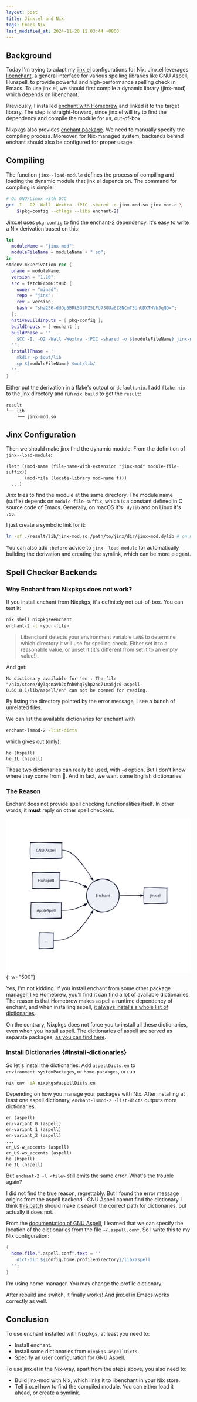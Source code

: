```yaml
---
layout: post
title: Jinx.el and Nix
tags: Emacs Nix
last_modified_at: 2024-11-20 12:03:44 +0800
---
```


## Background

Today I'm trying to adapt my [jinx.el](https://github.com/minad/jinx) configurations for Nix. Jinx.el leverages
[libenchant](https://abiword.github.io/enchant/), a general interface for various spelling libraries like GNU Aspell,
Hunspell, to provide powerful and high-performance spelling check in Emacs. To
use jinx.el, we should first compile a dynamic library (jinx-mod) which depends
on libenchant.

Previously, I installed [enchant with Homebrew](https://formulae.brew.sh/formula/enchant) and linked it to the target
library. The step is straight-forward, since jinx.el will try to find the
dependency and compile the module for us, out-of-box.

Nixpkgs also provides [enchant package](https://search.nixos.org/packages?channel=unstable&query=enchant). We need to manually specify the compiling
process. Moreover, for Nix-managed system, backends behind enchant should also
be configured for proper usage.


## Compiling

The function `jinx--load-module` defines the process of compiling and loading
the dynamic module that jinx.el depends on. The command for compiling is simple:

```sh
# On GNU/Linux with GCC
gcc -I. -O2 -Wall -Wextra -fPIC -shared -o jinx-mod.so jinx-mod.c \
    $(pkg-config --cflags --libs enchant-2)
```

Jinx.el uses `pkg-config` to find the enchant-2 dependency. It's easy to write a
Nix derivation based on this:

```nix
let
  moduleName = "jinx-mod";
  moduleFileName = moduleName + ".so";
in
stdenv.mkDerivation rec {
  pname = moduleName;
  version = "1.10";
  src = fetchFromGitHub {
    owner = "minad";
    repo = "jinx";
    rev = version;
    hash = "sha256-ddOp5BRk5GtMZ5LPU7SGUa6Z8NCmT3UnUDXTHVhJqNQ=";
  };
  nativeBuildInputs = [ pkg-config ];
  buildInputs = [ enchant ];
  buildPhase = ''
    $CC -I. -O2 -Wall -Wextra -fPIC -shared -o ${moduleFileName} jinx-mod.c $($PKG_CONFIG --cflags --libs enchant-2)
  '';
  installPhase = ''
    mkdir -p $out/lib
    cp ${moduleFileName} $out/lib/
  '';
}
```

Either put the derivation in a flake's output or `default.nix`. I add
`flake.nix` to the jinx directory and run `nix build` to get the `result`:

```text
result
└── lib
    └── jinx-mod.so
```


## Jinx Configuration

Then we should make jinx find the dynamic module. From the definition of
`jinx--load-module`:

```emacs-lisp
(let* ((mod-name (file-name-with-extension "jinx-mod" module-file-suffix))
       (mod-file (locate-library mod-name t)))
  ...)
```

Jinx tries to find the module at the same directory. The module name (suffix)
depends on `module-file-suffix`, which is a constant defined in C source code of
Emacs. Generally, on macOS it's `.dylib` and on Linux it's `.so`.

I just create a symbolic link for it:

```sh
ln -sf ./result/lib/jinx-mod.so /path/to/jinx/dir/jinx-mod.dylib # on macOS
```

You can also add `:before` advice to `jinx--load-module` for automatically
building the derivation and creating the symlink, which can be more elegant.


## Spell Checker Backends


### Why Enchant from Nixpkgs does not work?

If you install enchant from Nixpkgs, it's definitely not out-of-box. You can
test it:

```sh
nix shell nixpkgs#enchant
enchant-2 -l <your-file>
```

> Libenchant detects your environment variable `LANG` to determine which directory
> it will use for spelling check. Either set it to a reasonable value, or unset it
> (it's different from set it to an empty value!).

And get:

```text
No dictionary available for 'en': The file "/nix/store/dy3qcnavb2qfnh0hq7yhp2nc71ma5jz0-aspell-0.60.8.1/lib/aspell/en" can not be opened for reading.
```

By listing the directory pointed by the error message, I see a bunch of
unrelated files.

We can list the available dictionaries for enchant with

```sh
enchant-lsmod-2 -list-dicts
```

which gives out (only):

```text
he (hspell)
he_IL (hspell)
```

These two dictionaries can really be used, with `-d` option. But I don't know
where they come from 🥲. And in fact, we want some English dictionaries.


### The Reason

Enchant does not provide spell checking functionalities itself. In other words,
it **must** reply on other spell checkers.

![Jinx Enchant Architecture](/assets/img/2024-07-20-jinx-enchant-architecture.svg){: w="500"}

Yes, I'm not kidding. If you install enchant from some other package manager,
like Homebrew, you'll find it can find a lot of available dictionaries. The
reason is that Homebrew makes aspell a runtime dependency of enchant, and when
installing aspell, [it always installs a whole list of dictionaries](https://github.com/Homebrew/homebrew-core/blob/e1fc85992ddf0f980b910a9aee9d16718f92fa37/Formula/a/aspell.rb#L22-L554).

On the contrary, Nixpkgs does not force you to install all these dictionaries,
even when you install aspell. The dictionaries of aspell are served as separate
packages, [as you can find here](https://search.nixos.org/packages?channel=unstable&query=aspellDicts).


### Install Dictionaries {#install-dictionaries}

So let's install the dictionaries. Add `aspellDicts.en` to
`environment.systemPackages`, or `home.pacakges`, or run

```sh
nix-env -iA nixpkgs#aspellDicts.en
```

Depending on how you manage your packages with Nix. After installing at least
one aspell dictionary, `enchant-lsmod-2 -list-dicts` outputs more dictionaries:

```text
en (aspell)
en-variant_0 (aspell)
en-variant_1 (aspell)
en-variant_2 (aspell)
...
en_US-w_accents (aspell)
en_US-wo_accents (aspell)
he (hspell)
he_IL (hspell)
```

But `enchant-2 -l <file>` still emits the same error. What's the trouble again?

I did not find the true reason, regrettably. But I found the error message
origins from the aspell backend ‐ GNU Aspell cannot find the dictionary. I think
[this patch](https://github.com/NixOS/nixpkgs/blob/ad0b5eed1b6031efaed382844806550c3dcb4206/pkgs/development/libraries/aspell/default.nix#L30) should make it search the correct path for dictionaries, but actually
it does not.

From the [documentation of GNU Aspell](http://aspell.net/0.50-doc/man-html/4_Customizing.html#SECTION00510000000000000000), I learned that we can specify the location
of the dictionaries from the file `~/.aspell.conf`. So I write this to my Nix
configuration:

```nix
{
  home.file.".aspell.conf".text = ''
    dict-dir ${config.home.profileDirectory}/lib/aspell
  '';
}
```

I'm using home-manager. You may change the profile dictionary.

After rebuild and switch, it finally works! And jinx.el in Emacs works correctly
as well.


## Conclusion

To use enchant installed with Nixpkgs, at least you need to:

-   Install enchant.
-   Install some dictionaries from `nixpkgs.aspellDicts`.
-   Specify an user configuration for GNU Aspell.

To use jinx.el in the Nix-way, apart from the steps above, you also need to:

-   Build jinx-mod with Nix, which links it to libenchant in your Nix store.
-   Tell jinx.el how to find the compiled module. You can either load it ahead, or
    create a symlink.
